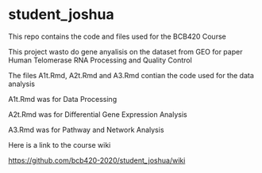 # student_joshua
This repo contains the code and files used for the BCB420 Course

This project wasto do gene anyalisis on the dataset from GEO for paper Human Telomerase RNA Processing and Quality Control

The files A1t.Rmd, A2t.Rmd and A3.Rmd contian the code used for the data analysis 

A1t.Rmd was for Data Processing

A2t.Rmd was for Differential Gene Expression Analysis

A3.Rmd was for Pathway and Network Analysis

Here is a link to the course wiki

https://github.com/bcb420-2020/student_joshua/wiki





